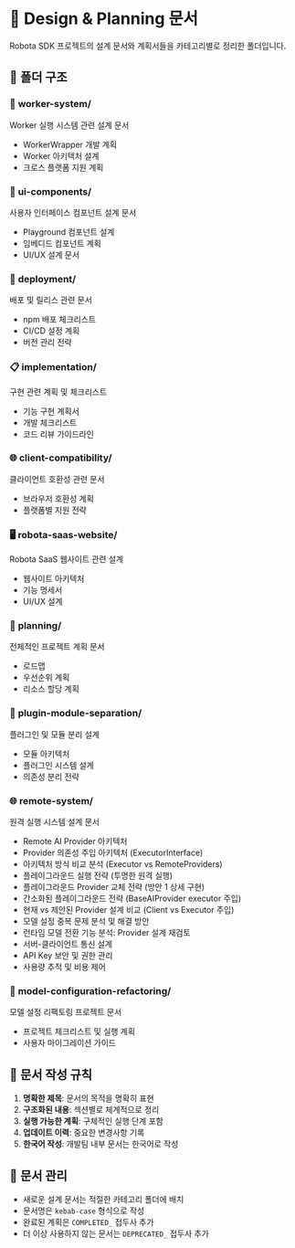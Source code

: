 # 🎨 Design & Planning 문서

Robota SDK 프로젝트의 설계 문서와 계획서들을 카테고리별로 정리한 폴더입니다.

## 📁 폴더 구조

### 🔧 **worker-system/**
Worker 실행 시스템 관련 설계 문서
- WorkerWrapper 개발 계획
- Worker 아키텍처 설계
- 크로스 플랫폼 지원 계획

### 🎨 **ui-components/**
사용자 인터페이스 컴포넌트 설계 문서
- Playground 컴포넌트 설계
- 임베디드 컴포넌트 계획
- UI/UX 설계 문서

### 🚀 **deployment/**
배포 및 릴리스 관련 문서
- npm 배포 체크리스트
- CI/CD 설정 계획
- 버전 관리 전략

### 📋 **implementation/**
구현 관련 계획 및 체크리스트
- 기능 구현 계획서
- 개발 체크리스트
- 코드 리뷰 가이드라인

### 🌐 **client-compatibility/**
클라이언트 호환성 관련 문서
- 브라우저 호환성 계획
- 플랫폼별 지원 전략

### 🖥️ **robota-saas-website/**
Robota SaaS 웹사이트 관련 설계
- 웹사이트 아키텍처
- 기능 명세서
- UI/UX 설계

### 📝 **planning/**
전체적인 프로젝트 계획 문서
- 로드맵
- 우선순위 계획
- 리소스 할당 계획

### 🔌 **plugin-module-separation/**
플러그인 및 모듈 분리 설계
- 모듈 아키텍처
- 플러그인 시스템 설계
- 의존성 분리 전략

### 🌐 **remote-system/**
원격 실행 시스템 설계 문서
- Remote AI Provider 아키텍처
- Provider 의존성 주입 아키텍처 (ExecutorInterface)
- 아키텍처 방식 비교 분석 (Executor vs RemoteProviders)
- 플레이그라운드 실행 전략 (투명한 원격 실행)
- 플레이그라운드 Provider 교체 전략 (방안 1 상세 구현)
- 간소화된 플레이그라운드 전략 (BaseAIProvider executor 주입)
- 현재 vs 제안된 Provider 설계 비교 (Client vs Executor 주입)
- 모델 설정 중복 문제 분석 및 해결 방안
- 런타임 모델 전환 기능 분석: Provider 설계 재검토
- 서버-클라이언트 통신 설계
- API Key 보안 및 권한 관리
- 사용량 추적 및 비용 제어

### 🔧 **model-configuration-refactoring/**
모델 설정 리팩토링 프로젝트 문서
- 프로젝트 체크리스트 및 실행 계획
- 사용자 마이그레이션 가이드

## 📝 문서 작성 규칙

1. **명확한 제목**: 문서의 목적을 명확히 표현
2. **구조화된 내용**: 섹션별로 체계적으로 정리
3. **실행 가능한 계획**: 구체적인 실행 단계 포함
4. **업데이트 이력**: 중요한 변경사항 기록
5. **한국어 작성**: 개발팀 내부 문서는 한국어로 작성

## 🔄 문서 관리

- 새로운 설계 문서는 적절한 카테고리 폴더에 배치
- 문서명은 `kebab-case` 형식으로 작성
- 완료된 계획은 `COMPLETED_` 접두사 추가
- 더 이상 사용하지 않는 문서는 `DEPRECATED_` 접두사 추가 
